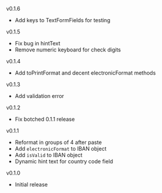 v0.1.6
- Add keys to TextFormFields for testing

v0.1.5
- Fix bug in hintText
- Remove numeric keyboard for check digits

v0.1.4
- Add toPrintFormat and decent electronicFormat methods

v0.1.3
- Add validation error

v0.1.2
- Fix botched 0.1.1 release

v0.1.1
- Reformat in groups of 4 after paste
- Add `electronicFormat` to IBAN object
- Add `isValid` to IBAN object
- Dynamic hint text for country code field

v0.1.0
- Initial release
